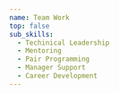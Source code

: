 ```yaml
---
name: Team Work
top: false
sub_skills:
  - Techinical Leadership
  - Mentoring
  - Pair Programming
  - Manager Support
  - Career Development
---
```

